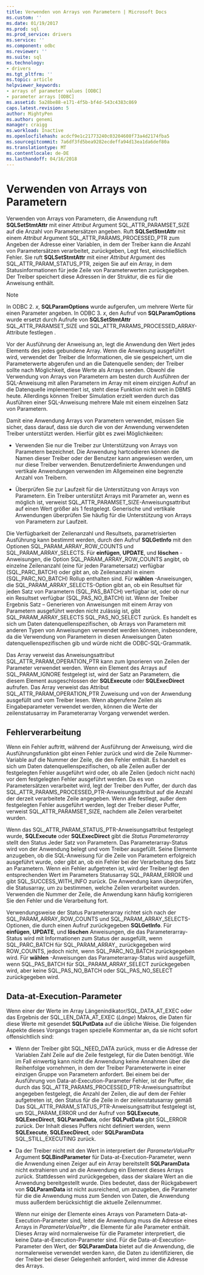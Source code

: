 ```yaml
---
title: Verwenden von Arrays von Parametern | Microsoft Docs
ms.custom: ''
ms.date: 01/19/2017
ms.prod: sql
ms.prod_service: drivers
ms.service: ''
ms.component: odbc
ms.reviewer: ''
ms.suite: sql
ms.technology:
- drivers
ms.tgt_pltfrm: ''
ms.topic: article
helpviewer_keywords:
- arrays of parameter values [ODBC]
- parameter arrays [ODBC]
ms.assetid: 5a28be88-e171-4f5b-bf4d-543c4383c869
caps.latest.revision: 5
author: MightyPen
ms.author: genemi
manager: craigg
ms.workload: Inactive
ms.openlocfilehash: acdcf9e1c21773240c03204608f73a4d2174fba5
ms.sourcegitcommit: 7a6df3fd5bea9282ecdeffa94d13ea1da6def80a
ms.translationtype: MT
ms.contentlocale: de-DE
ms.lasthandoff: 04/16/2018
---
```

# <a name="using-arrays-of-parameters"></a>Verwenden von Arrays von Parametern
Verwenden von Arrays von Parametern, die Anwendung ruft **SQLSetStmtAttr** mit einer *Attribut* Argument SQL_ATTR_PARAMSET_SIZE auf die Anzahl von Parametersätzen angeben. Ruft **SQLSetStmtAttr** mit einem *Attribut* Argument SQL_ATTR_PARAMS_PROCESSED_PTR zum Angeben der Adresse einer Variablen, in dem der Treiber kann die Anzahl von Parametersätzen verarbeitet, zurückgeben, Legt fest, einschließlich Fehler. Sie ruft **SQLSetStmtAttr** mit einer *Attribut* Argument des SQL_ATTR_PARAM_STATUS_PTR, zeigen Sie auf ein Array, in dem Statusinformationen für jede Zeile von Parameterwerten zurückgegeben. Der Treiber speichert diese Adressen in der Struktur, die es für die Anweisung enthält.  
  
> [!NOTE]  
>  In ODBC 2. *x*, **SQLParamOptions** wurde aufgerufen, um mehrere Werte für einen Parameter angeben. In ODBC 3. *x*, den Aufruf von **SQLParamOptions** wurde ersetzt durch Aufrufe von **SQLSetStmtAttr** SQL_ATTR_PARAMSET_SIZE und SQL_ATTR_PARAMS_PROCESSED_ARRAY-Attribute festlegen .  
  
 Vor der Ausführung der Anweisung an, legt die Anwendung den Wert jedes Elements des jedes gebundene Array. Wenn die Anweisung ausgeführt wird, verwendet der Treiber die Informationen, die sie gespeichert, um die Parameterwerte abgerufen und an die Datenquelle senden; der Treiber sollte nach Möglichkeit, diese Werte als Arrays senden. Obwohl die Verwendung von Arrays von Parametern am besten durch Ausführen der SQL-Anweisung mit allen Parametern im Array mit einem einzigen Aufruf an die Datenquelle implementiert ist, steht diese Funktion nicht weit in DBMS heute. Allerdings können Treiber Simulation erzielt werden durch das Ausführen einer SQL-Anweisung mehrere Male mit einem einzelnen Satz von Parametern.  
  
 Damit eine Anwendung Arrays von Parametern verwendet, müssen Sie sicher, dass darauf, dass sie durch die von der Anwendung verwendeten Treiber unterstützt werden. Hierfür gibt es zwei Möglichkeiten:  
  
-   Verwenden Sie nur die Treiber zur Unterstützung von Arrays von Parametern bezeichnet. Die Anwendung hartcodieren können die Namen dieser Treiber oder der Benutzer kann angewiesen werden, um nur diese Treiber verwenden. Benutzerdefinierte Anwendungen und vertikale Anwendungen verwenden im Allgemeinen eine begrenzte Anzahl von Treibern.  
  
-   Überprüfen Sie zur Laufzeit für die Unterstützung von Arrays von Parametern. Ein Treiber unterstützt Arrays mit Parameter an, wenn es möglich ist, verweist SQL_ATTR_PARAMSET_SIZE-Anweisungsattribut auf einen Wert größer als 1 festgelegt. Generische und vertikale Anwendungen überprüfen Sie häufig für die Unterstützung von Arrays von Parametern zur Laufzeit.  
  
 Die Verfügbarkeit der Zeilenanzahl und Resultsets, parametrisierten Ausführung kann bestimmt werden, durch den Aufruf **SQLGetInfo** mit den Optionen SQL_PARAM_ARRAY_ROW_COUNTS und SQL_PARAM_ARRAY_SELECTS. Für **einfügen**, **UPDATE**, und **löschen** -Anweisungen, die Option SQL_PARAM_ARRAY_ROW_COUNTS angibt, ob einzelne Zeilenanzahl (eine für jeden Parametersatz) verfügbar (SQL_PARC_BATCH) oder gibt an, ob Zeilenanzahl in einem (SQL_PARC_NO_BATCH) Rollup enthalten sind. Für **wählen** -Anweisungen, die SQL_PARAM_ARRAY_SELECTS-Option gibt an, ob ein Resultset für jeden Satz von Parametern (SQL_PAS_BATCH) verfügbar ist, oder ob nur ein Resultset verfügbar (SQL_PAS_NO_BATCH) ist. Wenn der Treiber Ergebnis Satz – Generieren von Anweisungen mit einem Array von Parametern ausgeführt werden nicht zulässig ist, gibt SQL_PARAM_ARRAY_SELECTS SQL_PAS_NO_SELECT zurück. Es handelt es sich um Daten datenquellenspezifischen, ob Arrays von Parametern mit anderen Typen von Anweisungen verwendet werden können, insbesondere, da die Verwendung von Parametern in diesen Anweisungen Daten datenquellenspezifischen gib und würde nicht die ODBC-SQL-Grammatik.  
  
 Das Array verweist das Anweisungsattribut SQL_ATTR_PARAM_OPERATION_PTR kann zum Ignorieren von Zeilen der Parameter verwendet werden. Wenn ein Element des Arrays auf SQL_PARAM_IGNORE festgelegt ist, wird der Satz an Parametern, die diesem Element ausgeschlossen der **SQLExecute** oder **SQLExecDirect** aufrufen. Das Array verweist das Attribut SQL_ATTR_PARAM_OPERATION_PTR Zuweisung und von der Anwendung ausgefüllt und vom Treiber lesen. Wenn abgerufene Zeilen als Eingabeparameter verwendet werden, können die Werte der zeilenstatusarray im Parameterarray Vorgang verwendet werden.  
  
## <a name="error-processing"></a>Fehlerverarbeitung  
 Wenn ein Fehler auftritt, während der Ausführung der Anweisung, wird die Ausführungsfunktion gibt einen Fehler zurück und wird die Zeile Nummer-Variable auf die Nummer der Zeile, die den Fehler enthält. Es handelt es sich um Daten datenquellenspezifischen, ob alle Zeilen außer der festgelegten Fehler ausgeführt wird oder, ob alle Zeilen (jedoch nicht nach) vor dem festgelegten Fehler ausgeführt werden. Da es von Parametersätzen verarbeitet wird, legt der Treiber den Puffer, der durch das SQL_ATTR_PARAMS_PROCESSED_PTR-Anweisungsattribut auf die Anzahl der derzeit verarbeitete Zeile angegeben. Wenn alle festlegt, außer dem festgelegten Fehler ausgeführt werden, legt der Treiber dieser Puffer, verweist SQL_ATTR_PARAMSET_SIZE, nachdem alle Zeilen verarbeitet wurden.  
  
 Wenn das SQL_ATTR_PARAM_STATUS_PTR-Anweisungsattribut festgelegt wurde, **SQLExecute** oder **SQLExecDirect** gibt die *Status Parameterarray* stellt den Status Jeder Satz von Parametern. Das Parameterarray-Status wird von der Anwendung belegt und vom Treiber ausgefüllt. Seine Elemente anzugeben, ob die SQL-Anweisung für die Zeile von Parametern erfolgreich ausgeführt wurde, oder gibt an, ob ein Fehler bei der Verarbeitung des Satz an Parametern. Wenn ein Fehler aufgetreten ist, wird der Treiber legt den entsprechenden Wert im Parameters Statusarray SQL_PARAM_ERROR und gibt SQL_SUCCESS_WITH_INFO zurück. Die Anwendung kann überprüfen, die Statusarray, um zu bestimmen, welche Zeilen verarbeitet wurden. Verwenden die Nummer der Zeile, die Anwendung kann häufig korrigieren Sie den Fehler und die Verarbeitung fort.  
  
 Verwendungsweise der Status Parameterarray richtet sich nach der SQL_PARAM_ARRAY_ROW_COUNTS und SQL_PARAM_ARRAY_SELECTS-Optionen, die durch einen Aufruf zurückgegeben **SQLGetInfo**. Für **einfügen**, **UPDATE**, und **löschen** Anweisungen, die das Parameterarray-Status wird mit Informationen zum Status der ausgefüllt, wenn SQL_PARC_BATCH für SQL_PARAM_ARRAY_ zurückgegeben wird ROW_COUNTS, jedoch nicht, wenn SQL_PARC_NO_BATCH zurückgegeben wird. Für **wählen** -Anweisungen das Parameterarray-Status wird ausgefüllt, wenn SQL_PAS_BATCH für SQL_PARAM_ARRAY_SELECT zurückgegeben wird, aber keine SQL_PAS_NO_BATCH oder SQL_PAS_NO_SELECT zurückgegeben wird.  
  
## <a name="data-at-execution-parameters"></a>Data-at-Execution-Parameter  
 Wenn einer der Werte im Array Längenindikator/SQL_DATA_AT_EXEC oder das Ergebnis der SQL_LEN_DATA_AT_EXEC (*Länge*) Makros, die Daten für diese Werte mit gesendet **SQLPutData** auf die übliche Weise. Die folgenden Aspekte dieses Vorgangs tragen spezielle Kommentar an, da sie nicht sofort offensichtlich sind:  
  
-   Wenn der Treiber gibt SQL_NEED_DATA zurück, muss er die Adresse der Variablen Zahl Zeile auf die Zeile festgelegt, für die Daten benötigt. Wie im Fall einwertig kann nicht die Anwendung keine Annahmen über die Reihenfolge vornehmen, in dem der Treiber Parameterwerte in einer einzigen Gruppe von Parametern anfordert. Bei einem bei der Ausführung von Data-at-Execution-Parameter Fehler, ist der Puffer, die durch das SQL_ATTR_PARAMS_PROCESSED_PTR-Anweisungsattribut angegeben festgelegt, die Anzahl der Zeilen, die auf dem der Fehler aufgetreten ist, den Status für die Zeile in der zeilenstatusarray gemäß Das SQL_ATTR_PARAM_STATUS_PTR-Anweisungsattribut festgelegt ist, um SQL_PARAM_ERROR und der Aufruf von **SQLExecute**, **SQLExecDirect**, **SQLParamData**, oder  **SQLPutData** gibt SQL_ERROR zurück. Der Inhalt dieses Puffers nicht definiert werden, wenn **SQLExecute**, **SQLExecDirect**, oder **SQLParamData** SQL_STILL_EXECUTING zurück.  
  
-   Da der Treiber nicht mit den Wert in interpretiert der *ParameterValuePtr* Argument **SQLBindParameter** für Data-at-Execution-Parameter, wenn die Anwendung einen Zeiger auf ein Array bereitstellt  **SQLParamData** nicht extrahieren und an die Anwendung ein Element dieses Arrays zurück. Stattdessen wird zurückgegeben, dass der skalare Wert an die Anwendung bereitgestellt wurde. Dies bedeutet, dass der Rückgabewert von **SQLParamData** ist nicht ausreichend, um anzugeben, die Parameter für die die Anwendung muss zum Senden von Daten, die Anwendung muss außerdem berücksichtigt die aktuelle Zeilennummer.  
  
     Wenn nur einige der Elemente eines Arrays von Parametern Data-at-Execution-Parameter sind, leitet die Anwendung muss die Adresse eines Arrays in *ParameterValuePtr* , die Elemente für alle Parameter enthält. Dieses Array wird normalerweise für die Parameter interpretiert, die keine Data-at-Execution-Parameter sind. Für die Data-at-Execution-Parameter den Wert, der **SQLParamData** bietet auf die Anwendung, die normalerweise verwendet werden kann, die Daten zu identifizieren, die der Treiber bei dieser Gelegenheit anfordert, wird immer die Adresse des Arrays.
